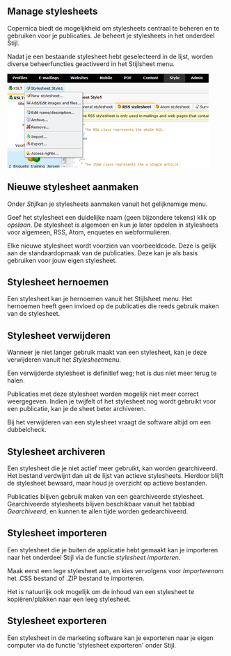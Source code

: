 ## Manage stylesheets

Copernica biedt de mogelijkheid om stylesheets centraal te beheren en te
gebruiken voor je publicaties. Je beheert je stylesheets in het
onderdeel Stijl.

Nadat je een bestaande stylesheet hebt geselecteerd in de lijst, worden
diverse beheerfuncties geactiveerd in het Stijlsheet menu.

![Manage stylesheet ](../images/Stylesheet.png)

Nieuwe stylesheet aanmaken
--------------------------

Onder *Stijl*kan je stylesheets aanmaken vanuit het gelijknamige menu.

Geef het stylesheet een duidelijke naam (geen bijzondere tekens) klik op
*opslaan*. De stylesheet is algemeen en kun je later opdelen in
stylesheets voor algemeen, RSS, Atom, enquetes en webformulieren.

Elke nieuwe stylesheet wordt voorzien van voorbeeldcode. Deze is gelijk
aan de standaardopmaak van de publicaties. Deze kan je als basis
gebruiken voor jouw eigen stylesheet.

Stylesheet hernoemen
--------------------

Een stylesheet kan je hernoemen vanuit het Stijlsheet menu. Het
hernoemen heeft geen invloed op de publicaties die reeds gebruik maken
van de stylesheet.

Stylesheet verwijderen
----------------------

Wanneer je niet langer gebruik maakt van een stylesheet, kan je deze
verwijderen vanuit het *Stylesheet*menu.

Een verwijderde stylesheet is definitief weg; het is dus niet meer terug
te halen.

Publicaties met deze stylesheet worden mogelijk niet meer correct
weergegeven. Indien je twijfelt of het stylesheet nog wordt gebruikt
voor een publicatie, kan je de sheet beter archiveren.

Bij het verwijderen van een stylesheet vraagt de software altijd om een
dubbelcheck.

Stylesheet archiveren
---------------------

Een stylesheet die je niet actief meer gebruikt, kan worden
gearchiveerd. Het bestand verdwijnt dan uit de lijst van actieve
stylesheets. Hierdoor blijft de stylesheet bewaard, maar houd je
overzicht op actieve bestanden.

Publicaties blijven gebruik maken van een gearchiveerde stylesheet.
Gearchiveerde stylesheets blijven beschikbaar vanuit het tabblad
*Gearchiveerd*, en kunnen te allen tijde worden gedearchiveerd.

Stylesheet importeren
---------------------

Een stylesheet die je buiten de applicatie hebt gemaakt kan je
importeren naar het onderdeel Stijl via de functie *stylesheet
importeren*.

Maak eerst een lege stylesheet aan, en kies vervolgens voor
*Importeren*om het .CSS bestand of .ZIP bestand te importeren.

Het is natuurlijk ook mogelijk om de inhoud van een stylesheet te
kopiëren/plakken naar een leeg stylesheet.

Stylesheet exporteren
---------------------

Een stylesheet in de marketing software kan je exporteren naar je eigen
computer via de functie 'stylesheet exporteren' onder Stijl.
